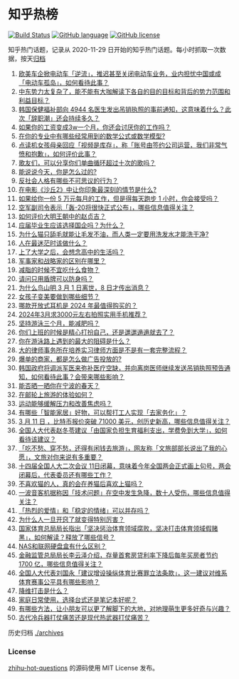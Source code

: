 # 知乎热榜
[![Build Status](https://github.com/ToWeLong/zhihu-hot-questions/workflows/CI/badge.svg)](https://github.com/ToWeLong/zhihu-hot-questions/actions)
[![GitHub language](https://img.shields.io/badge/language-golang-orange.svg)](https://golang.org/)
[![GitHub license](https://img.shields.io/github/license/ToWeLong/zhihu-hot-questions)](https://github.com/ToWeLong/zhihu-hot-questions/blob/main/LICENSE)

知乎热门话题，记录从 2020-11-29 日开始的知乎热门话题。每小时抓取一次数据，按天[归档](./archives)

<!-- BEGIN -->

1. [欧美车企掀电动车「逆流」，推迟甚至关闭电动车业务，业内担忧中国或成「电动车孤岛」，如何看待此事？](https://www.zhihu.com/question/648029182)
1. [中东势力太复杂了，能不能有大咖解读下各自的目的目标和背后的势力范围和利益目标？](https://www.zhihu.com/question/37693838)
1. [韩国保健福祉部向 4944 名医生发出吊销执照的事前通知，这意味着什么？此次「辞职潮」还会持续多久？](https://www.zhihu.com/question/648011242)
1. [如果你的工资变成3w一个月，你还会讨厌你的工作吗？](https://www.zhihu.com/question/645689714)
1. [在你的专业中有哪些经常用到的数学公式或数学模型?](https://www.zhihu.com/question/273601823)
1. [点读机女孩母亲回应「视频是库存」，称「账号由签约公司运营，我们非常气愤和抱歉」，如何评价此事？](https://www.zhihu.com/question/648079504)
1. [歌友们，可以分享你们单曲循环超过十次的歌吗？](https://www.zhihu.com/question/642752265)
1. [能说说今天，你是怎么过的?](https://www.zhihu.com/question/644738696)
1. [反社会人格有哪些不可思议的行为？](https://www.zhihu.com/question/35079273)
1. [在电影《沙丘2》中让你印象最深刻的情节是什么?](https://www.zhihu.com/question/647641869)
1. [如果给你一份 5 万元每月的工作，但是得每天跑步 1 小时，你会接受吗？](https://www.zhihu.com/question/647305360)
1. [空军副司令表示「轰-20将很快正式公布」，哪些信息值得关注？](https://www.zhihu.com/question/648056180)
1. [如何评价大明王朝中的赵贞吉？](https://www.zhihu.com/question/278089271)
1. [应届毕业生应该选择国企吗？为什么？](https://www.zhihu.com/question/573410997)
1. [为什么猫只舔毛就能让毛发不油，而人类一定要用洗发水才能洗干净?](https://www.zhihu.com/question/639277312)
1. [人在最迷茫时该做什么？](https://www.zhihu.com/question/595521100)
1. [上了大学之后，会想念高中的生活吗？](https://www.zhihu.com/question/639046384)
1. [军事家和战略家的区别在哪里？](https://www.zhihu.com/question/495801063)
1. [减脂的时候不宜吃什么食物？](https://www.zhihu.com/question/644699375)
1. [请问只用盾牌可以防身吗？](https://www.zhihu.com/question/622491548)
1. [为什么鸟山明 3 月 1 日离世，8 日才传出消息？](https://www.zhihu.com/question/647553956)
1. [女孩子变美要做到哪些细节？](https://www.zhihu.com/question/295923357)
1. [哪款开放式耳机是 2024 年最值得购买的？](https://www.zhihu.com/question/643022413)
1. [2024年3月求3000元左右拍照实用手机推荐？](https://www.zhihu.com/question/646272979)
1. [坚持游泳三个月，能减肥吗？](https://www.zhihu.com/question/645376598)
1. [你们上班的时候是精心打扮自己，还是邋邋遢遢就去了？](https://www.zhihu.com/question/645935034)
1. [你在游泳路上遇到的最大的阻碍是什么？](https://www.zhihu.com/question/640626826)
1. [大的律师事务所在培养实习律师方面是不是有一套完整流程？](https://www.zhihu.com/question/647444493)
1. [爆单的商家，都是怎么做广告投放的?](https://www.zhihu.com/question/648020279)
1. [韩国政府将调派军医来弥补医疗空缺，并向离岗医师继续发送吊销执照预告通知，如何看待此事？会带来哪些影响？](https://www.zhihu.com/question/648030821)
1. [能否晒一晒你在宁波的春天？](https://www.zhihu.com/question/647460635)
1. [在邮轮上旅游的体验如何？](https://www.zhihu.com/question/643857992)
1. [运动能够缓解压力和改善焦虑吗？](https://www.zhihu.com/question/641790624)
1. [有哪些「智能家居」好物，可以帮打工人实现「去家务化」？](https://www.zhihu.com/question/646518591)
1. [3 月 11 日 ，比特币报价突破 71000 美元，创历史新高，哪些信息值得关注？](https://www.zhihu.com/question/648052514)
1. [全国人大代表赵冬苓建议「由国家负担生育福利支出，学费免到大学」，如何看待该建议？](https://www.zhihu.com/question/647956188)
1. [「吃不愁、穿不愁，还得有闲钱去旅游」，网友称「文旅部部长说出了我的心愿」，文旅对你来说有多重要？](https://www.zhihu.com/question/648057400)
1. [十四届全国人大二次会议 11日闭幕，意味着今年全国两会正式画上句号，两会闭幕后，代表委员还有哪些工作？](https://www.zhihu.com/question/648055877)
1. [不喜欢猫的人，真的会在养猫后喜欢上猫吗？](https://www.zhihu.com/question/639819337)
1. [一波音客机据称因「技术问题」在空中发生急降，数十人受伤，哪些信息值得关注？](https://www.zhihu.com/question/648042357)
1. [「热烈的爱情」和「稳定的情绪」可以并存吗？](https://www.zhihu.com/question/647077814)
1. [为什么人一旦开窍了就变得特别厉害？](https://www.zhihu.com/question/479993118)
1. [国家体育总局局长指出「坚决惩治体育领域腐败，坚决打击体育领域假赌黑」，如何解读？释放了哪些信号？](https://www.zhihu.com/question/648070161)
1. [NAS和联网硬盘盒有什么区别？](https://www.zhihu.com/question/641524864)
1. [金融监管总局局长李云泽介绍，存量首套房贷利率下降后每年买房者节约 1700 亿，哪些信息值得关注？](https://www.zhihu.com/question/648064377)
1. [全国人大代表刘国永「建议增设操纵体育比赛罪立法条款」，这一建议对维系体育赛事公平具有哪些影响？](https://www.zhihu.com/question/648012170)
1. [降维打击是什么？](https://www.zhihu.com/question/51891337)
1. [家庭日常使用，选择台式还是笔记本好呢？](https://www.zhihu.com/question/645856389)
1. [有哪些方法，让小朋友可以更了解脚下的大地，对地理萌生更多好奇与兴趣？](https://www.zhihu.com/question/643197933)
1. [古代冷兵器打仗痛苦还是现代热武器打仗痛苦？](https://www.zhihu.com/question/647629163)

<!-- END -->

历史归档 [./archives](./archives)


### License
[zhihu-hot-questions](https://github.com/towelong/zhihu-hot-questions) 的源码使用 MIT License 发布。
